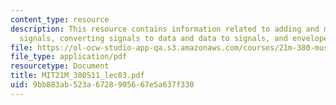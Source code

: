 ```yaml
---
content_type: resource
description: This resource contains information related to adding and multiplying
  signals, converting signals to data and data to signals, and envelopes.
file: https://ol-ocw-studio-app-qa.s3.amazonaws.com/courses/21m-380-music-and-technology-live-electronics-performance-practices-spring-2011/9bb883ab523a6728905667e5a637f330_MIT21M_380S11_lec03.pdf
file_type: application/pdf
resourcetype: Document
title: MIT21M_380S11_lec03.pdf
uid: 9bb883ab-523a-6728-9056-67e5a637f330
---
```

